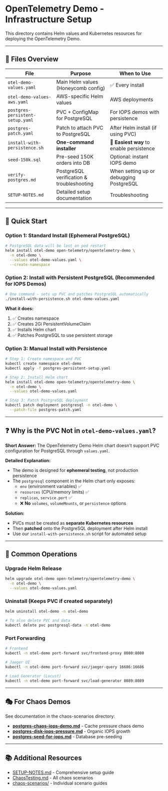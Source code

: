 # OpenTelemetry Demo - Infrastructure Setup

This directory contains Helm values and Kubernetes resources for deploying the OpenTelemetry Demo.

---

## 📁 **Files Overview**

| **File**                         | **Purpose**                               | **When to Use**                          |
| -------------------------------- | ----------------------------------------- | ---------------------------------------- |
| `otel-demo-values.yaml`          | Main Helm values (Honeycomb config)       | ✅ Every install                         |
| `otel-demo-values-aws.yaml`      | AWS-specific Helm values                  | AWS deployments                          |
| `postgres-persistent-setup.yaml` | PVC + ConfigMap for PostgreSQL            | For IOPS demos with persistence          |
| `postgres-patch.yaml`            | Patch to attach PVC to PostgreSQL         | After Helm install (if using PVC)        |
| `install-with-persistence.sh`    | **One-command installer**                 | 🚀 **Easiest way** to enable persistence |
| `seed-150k.sql`                  | Pre-seed 150K orders into DB              | Optional: instant IOPS demo              |
| `verify-postgres.md`             | PostgreSQL verification & troubleshooting | When setting up or debugging PostgreSQL  |
| `SETUP-NOTES.md`                 | Detailed setup documentation              | Troubleshooting                          |

---

## 🚀 **Quick Start**

### **Option 1: Standard Install (Ephemeral PostgreSQL)**

```bash
# PostgreSQL data will be lost on pod restart
helm install otel-demo open-telemetry/opentelemetry-demo \
  -n otel-demo \
  --values otel-demo-values.yaml \
  --create-namespace
```

### **Option 2: Install with Persistent PostgreSQL (Recommended for IOPS Demos)**

```bash
# One command - sets up PVC and patches PostgreSQL automatically
./install-with-persistence.sh otel-demo-values.yaml
```

**What it does:**

1. ✅ Creates namespace
2. ✅ Creates 2Gi PersistentVolumeClaim
3. ✅ Installs Helm chart
4. ✅ Patches PostgreSQL to use persistent storage

### **Option 3: Manual Install with Persistence**

```bash
# Step 1: Create namespace and PVC
kubectl create namespace otel-demo
kubectl apply -f postgres-persistent-setup.yaml

# Step 2: Install Helm chart
helm install otel-demo open-telemetry/opentelemetry-demo \
  -n otel-demo \
  --values otel-demo-values.yaml

# Step 3: Patch PostgreSQL deployment
kubectl patch deployment postgresql -n otel-demo \
  --patch-file postgres-patch.yaml
```

---

## ❓ **Why is the PVC Not in `otel-demo-values.yaml`?**

**Short Answer:** The OpenTelemetry Demo Helm chart doesn't support PVC configuration for PostgreSQL through `values.yaml`.

**Detailed Explanation:**

- The demo is designed for **ephemeral testing**, not production persistence
- The `postgresql` component in the Helm chart only exposes:
  - `env` (environment variables) ✅
  - `resources` (CPU/memory limits) ✅
  - `replicas`, `service.port` ✅
  - ❌ **No** `volumes`, `volumeMounts`, or `persistence` options

**Solution:**

- PVCs must be created as **separate Kubernetes resources**
- Then **patched** onto the PostgreSQL deployment after Helm install
- Use our `install-with-persistence.sh` script for automated setup

---

## 🔄 **Common Operations**

### **Upgrade Helm Release**

```bash
helm upgrade otel-demo open-telemetry/opentelemetry-demo \
  -n otel-demo \
  --values otel-demo-values.yaml
```

### **Uninstall (Keeps PVC if created separately)**

```bash
helm uninstall otel-demo -n otel-demo

# To also delete PVC and data
kubectl delete pvc postgresql-data -n otel-demo
```

### **Port Forwarding**

```bash
# Frontend
kubectl -n otel-demo port-forward svc/frontend-proxy 8080:8080

# Jaeger UI
kubectl -n otel-demo port-forward svc/jaeger-query 16686:16686

# Load Generator (Locust)
kubectl -n otel-demo port-forward svc/load-generator 8089:8089
```

---

## 🎭 **For Chaos Demos**

See documentation in the chaos-scenarios directory:

- **[postgres-chaos-iops-demo.md](../chaos-scenarios/postgres-chaos-iops-demo.md)** - Cache pressure chaos demo
- **[postgres-disk-iops-pressure.md](../chaos-scenarios/postgres-disk-iops-pressure.md)** - Organic IOPS growth
- **[postgres-seed-for-iops.md](../chaos-scenarios/postgres-seed-for-iops.md)** - Database pre-seeding

---

## 📚 **Additional Resources**

- [SETUP-NOTES.md](SETUP-NOTES.md) - Comprehensive setup guide
- [ChaosTesting.md](../ChaosTesting.md) - All chaos scenarios
- [chaos-scenarios/](../chaos-scenarios/) - Individual scenario guides

